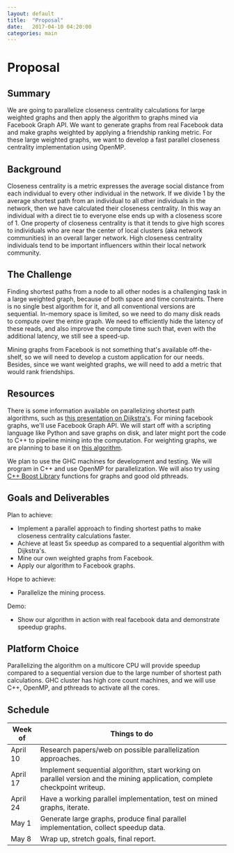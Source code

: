 ```yaml
---
layout: default
title:  "Proposal"
date:   2017-04-10 04:20:00
categories: main
---
```


# Proposal
## Summary
We are going to parallelize closeness centrality calculations for large weighted graphs and then apply the algorithm to graphs mined via Facebook Graph API. We want to generate graphs from real Facebook data and make graphs weighted by applying a friendship ranking metric. For these large weighted graphs, we want to develop a fast parallel closeness centrality implementation using OpenMP.

## Background
Closeness centrality is a metric expresses the average social distance from each individual to every other individual in the network. If we divide 1 by the average shortest path from an individual to all other individuals in the network, then we have calculated their closeness centrality. In this way an individual with a direct tie to everyone else ends up with a closeness score of 1. One property of closeness centrality is that it tends to give high scores to individuals who are near the center of local clusters (aka network communities) in an overall larger network. High closeness centrality individuals tend to be important influencers within their local network community.

## The Challenge 
Finding shortest paths from a node to all other nodes is a challenging task in a large weighted graph, because of both space and time constraints. There is no single best algorithm for it, and all conventional versions are sequential. In-memory space is limited, so we need to do many disk reads to compute over the entire graph. We need to efficiently hide the latency of these reads, and also improve the compute time such that, even with the additional latency, we still see a speed-up. 

Mining graphs from Facebook is not something that's available off-the-shelf, so we will need to develop a custom application for our needs. Besides, since we want weighted graphs, we will need to add a metric that would rank friendships. 

## Resources
There is some information available on parallelizing shortest path algorithms, such as [this presentation on Dijkstra's](http://www.cse.buffalo.edu/faculty/miller/Courses/CSE633/Ye-Fall-2012-CSE633.pdf).
For mining facebook graphs, we'll use Facebook Graph API. We will start off with a scripting language like Python and save graphs on disk, and later might port the code to C++ to pipeline mining into the computation.
For weighting graphs, we are planning to base it on [this algorithm](https://github.com/gajus/facebook-friend-rank).

We plan to use the GHC machines for development and testing. We will program in C++ and use OpenMP for parallelization. We will also try using [C++ Boost Library](http://www.boost.org/doc/libs/1_63_0/libs/graph/doc/index.html) functions for graphs and good old pthreads.

## Goals and Deliverables

Plan to achieve:
 * Implement a parallel approach to finding shortest paths to make closeness centrality calculations faster.
 * Achieve at least 5x speedup as compared to a sequential algorithm with Dijkstra's.
 * Mine our own weighted graphs from Facebook.
 * Apply our algorithm to Facebook graphs.

Hope to achieve:
 * Parallelize the mining process.
 
Demo:
 * Show our algorithm in action with real facebook data and demonstrate speedup graphs.

## Platform Choice
Parallelizing the algorithm on a multicore CPU will provide speedup compared to a sequential version due to the large number of shortest path calculations. GHC cluster has high core count machines, and we will use C++, OpenMP, and pthreads to activate all the cores. 

## Schedule

| Week of  | Things to do |
| ------------- | ------------- |
| April 10 | Research papers/web on possible parallelization approaches.   |
| April 17 | Implement sequential algorithm, start working on parallel version and the mining application, complete checkpoint writeup. |
| April 24 | Have a working parallel implementation, test on mined graphs, iterate. |
| May 1    | Generate large graphs, produce final parallel implementation, collect speedup data. |
| May 8    | Wrap up, stretch goals, final report. |

[jekyll-gh]: https://github.com/mojombo/jekyll
[jekyll]:    http://jekyllrb.com
